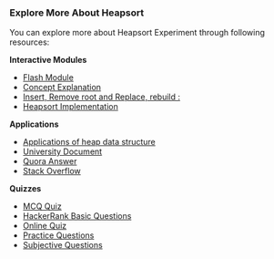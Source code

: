### Explore More About Heapsort

You can explore more about Heapsort Experiment through following resources:

**Interactive Modules**

   - [Flash Module](https://opendsa-server.cs.vt.edu/ODSA/Books/Everything/html/Heapsort.html)
   - [Concept Explanation](https://www.studytonight.com/data-structures/heap-sort)
   - [Insert, Remove root and Replace, rebuild :](https://www.programiz.com/dsa/heap-sort)
   - [Heapsort Implementation](https://www.geeksforgeeks.org/heap-sort/)

**Applications**

   - [Applications of heap data structure](https://www.geeksforgeeks.org/applications-of-heap-data-structure/)
   - [University Document](https://ocw.mit.edu/courses/electrical-engineering-and-computer-science/6-006-introduction-to-algorithms-fall-2011/lecture-videos/MIT6_006F11_lec04.pdf)
   - [Quora Answer](https://www.quora.com/What-are-practical-applications-of-the-HEAP-algorithms)
   - [Stack Overflow](https://softwareengineering.stackexchange.com/questions/194258/applications-of-heapsort)

**Quizzes**

   - [MCQ Quiz](https://www.geeksforgeeks.org/data-structure-gq/heap-gq/)
   - [HackerRank Basic Questions](https://www.hackerrank.com/contests/hw1/challenges/heap-sort)
   - [Online Quiz](https://brilliant.org/practice/heap-sort/)
   - [Practice Questions](https://www.hackerearth.com/practice/algorithms/sorting/heap-sort/practice-problems/)
   - [Subjective Questions](https://www.sanfoundry.com/data-structure-questions-answers-heap/)

